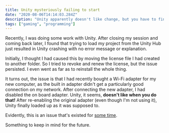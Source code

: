 ```yaml
---
title: Unity mysteriously failing to start
date: "2020-08-06T14:14:03.284Z"
description: "Unity apparently doesn't like change, but you have to find that out for yourself."
tags: ["gaming", "programming"]
---
```


Recently, I was doing some work with Unity.  After closing my session and coming back later,
I found that trying to load my project from the Unity Hub just resulted in Unity crashing
with no error message or explanation.

Initially, I thought I had caused this by moving the license file I had created to another
folder.  So I tried to revoke and renew the license, but the issue persisted.  I even went
as far as to reinstall the whole thing.

It turns out, the issue is that I had recently bought a Wi-Fi adapter for my new computer,
as the built in adapter didn't get a particularly good connection on my network.  After
connecting the new adapter, I had disabled the on board adapter.  Unity, it seems, **doesn't
like when you do that!**  After re-enabling the original adapter (even though I'm not using it),
Unity finally loaded up as it was supposed to.

Evidently, this is an issue that's existed for [some time](https://forum.unity.com/threads/if-the-network-adaptor-changes-lan-to-wi-fi-the-hub-silently-fails-to-launch-unity-instances.580909/).

Something to keep in mind for the future.
